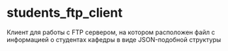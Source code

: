 # students_ftp_client
Клиент для работы с FTP сервером, на котором расположен файл с информацией о студентах кафедры в виде JSON-подобной структуры
